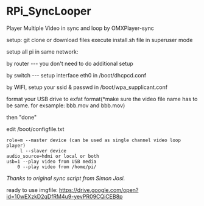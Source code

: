 # RPi_SyncLooper
Player Multiple Video in sync and loop by OMXPlayer-sync 

  setup:
  git clone or download files
  execute install.sh file in superuser mode
  
  setup all pi in same network:
  
  by router --- you don't need to do additional setup

  by switch --- setup interface eth0 in /boot/dhcpcd.conf
  
  by WIFI, setup your ssid & passwd in /boot/wpa_supplicant.conf
  
  format your USB drive to exfat format(*make sure the video file name has to be same. for exsample: bbb.mov and bbb.mov)
  
  then "done"
  
  edit /boot/configfile.txt
  
    role=m --master device (can be used as single channel video loop player)
         l --slaver device
    audio_source=hdmi or local or both
    usb=1 --play video from USB media
        0 --play video from /home/pi/
      
        
*Thanks to original sync script from Simon Josi.*

ready to use imgfile: https://drive.google.com/open?id=10wEXzkD2qDfRM4u9-yevPR09CQiCEB8p
